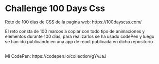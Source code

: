 <h1>Challenge 100 Days Css</h1>
<p> Reto de 100 dias de CSS de la pagina web: <a href="https://100dayscss.com/">https://100dayscss.com/</a></p> 
<p> El reto consta de 100 marcos a copiar con todo tipo de animaciones y elementos durante 100 días, para realizarlos se ha usado codePen y luego se han ido publicando en una app de react publicada en dicho repositorio</p>
</br>
Mi CodePen: https://codepen.io/collection/gYvJaJ
